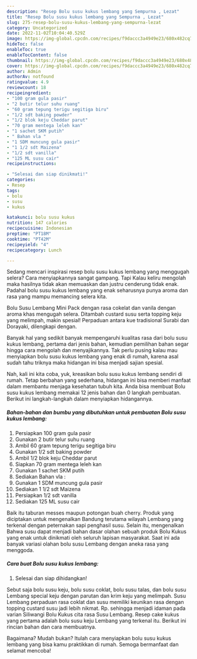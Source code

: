 ```yaml
---
description: "Resep Bolu susu kukus lembang yang Sempurna , Lezat"
title: "Resep Bolu susu kukus lembang yang Sempurna , Lezat"
slug: 275-resep-bolu-susu-kukus-lembang-yang-sempurna-lezat
category: Uncategorized
date: 2022-11-02T10:04:40.529Z
image: https://img-global.cpcdn.com/recipes/f9daccc3a4949e23/680x482cq70/bolu-susu-kukus-lembang-foto-resep-utama.jpg
hideToc: false
enableToc: true
enableTocContent: false
thumbnail: https://img-global.cpcdn.com/recipes/f9daccc3a4949e23/680x482cq70/bolu-susu-kukus-lembang-foto-resep-utama.jpg
cover: https://img-global.cpcdn.com/recipes/f9daccc3a4949e23/680x482cq70/bolu-susu-kukus-lembang-foto-resep-utama.jpg
author: Admin
authorAv: notfound
ratingvalue: 4.9
reviewcount: 18
recipeingredient:
- "100 gram gula pasir"
- "2 butir telur suhu ruang"
- "60 gram tepung terigu segitiga biru"
- "1/2 sdt baking powder"
- "1/2 blok keju Cheddar parut"
- "70 gram mentega leleh kan"
- "1 sachet SKM putih"
- " Bahan vla "
- "1 SDM muncung gula pasir"
- "1 1/2 sdt Maizena"
- "1/2 sdt vanilla"
- "125 ML susu cair"
recipeinstructions:

- "Selesai dan siap dinikmati!"
categories:
- Resep
tags:
- bolu
- susu
- kukus

katakunci: bolu susu kukus 
nutrition: 147 calories
recipecuisine: Indonesian
preptime: "PT18M"
cooktime: "PT42M"
recipeyield: "4"
recipecategory: Lunch

---
```



Sedang mencari inspirasi resep bolu susu kukus lembang yang menggugah selera? Cara menyiapkannya sangat gampang. Tapi Kalau keliru mengolah maka hasilnya tidak akan memuaskan dan justru cenderung tidak enak. Padahal bolu susu kukus lembang yang enak seharusnya punya aroma dan rasa yang mampu memancing selera kita.


Bolu Susu Lembang Mini Pack dengan rasa cokelat dan vanila dengan aroma khas mengugah selera. Ditambah custard susu serta topping keju yang melimpah, makin spesial! Perpaduan antara kue tradisional Surabi dan Dorayaki, dilengkapi dengan.

Banyak hal yang sedikit banyak mempengaruhi kualitas rasa dari bolu susu kukus lembang, pertama dari jenis bahan, kemudian pemilihan bahan segar hingga cara mengolah dan menyajikannya. Tak perlu pusing kalau mau menyiapkan bolu susu kukus lembang yang enak di rumah, karena asal sudah tahu triknya maka hidangan ini bisa menjadi sajian spesial.


Nah, kali ini kita coba, yuk, kreasikan bolu susu kukus lembang sendiri di rumah. Tetap berbahan yang sederhana, hidangan ini bisa memberi manfaat dalam membantu menjaga kesehatan tubuh kita. Anda bisa membuat Bolu susu kukus lembang memakai 12 jenis bahan dan 0 langkah pembuatan. Berikut ini langkah-langkah dalam menyiapkan hidangannya.

<!--inarticleads1-->

##### Bahan-bahan dan bumbu yang dibutuhkan untuk pembuatan Bolu susu kukus lembang:

1. Persiapkan 100 gram gula pasir
1. Gunakan 2 butir telur suhu ruang
1. Ambil 60 gram tepung terigu segitiga biru
1. Gunakan 1/2 sdt baking powder
1. Ambil 1/2 blok keju Cheddar parut
1. Siapkan 70 gram mentega leleh kan
1. Gunakan 1 sachet SKM putih
1. Sediakan  Bahan vla :
1. Gunakan 1 SDM muncung gula pasir
1. Sediakan 1 1/2 sdt Maizena
1. Persiapkan 1/2 sdt vanilla
1. Sediakan 125 ML susu cair


Baik itu taburan messes maupun potongan buah cherry. Produk yang diciptakan untuk mengenalkan Bandung terutama wilayah Lembang yang terkenal dengan peternakan sapi penghasil susu. Selain itu, mengenalkan Bahwa susu dapat menjadi bahan dasar olahan sebuah produk Bolu Kukus yang enak untuk dinikmati oleh seluruh lapisan masyarakat. Saat ini ada banyak variasi olahan bolu susu Lembang dengan aneka rasa yang menggoda. 

<!--inarticleads2-->

##### Cara buat Bolu susu kukus lembang:


1. Selesai dan siap dihidangkan!

Sebut saja bolu susu keju, bolu susu coklat, bolu susu talas, dan bolu susu Lembang special keju dengan parutan dan krim keju yang melimpah. Susu Lembang perpaduan rasa coklat dan susu memiliki keunikan rasa dengan topping custard susu jadi lebih nikmat. Rp. sehingga menjadi idaman pada varian Siliwangi Bolu Kukus cita rasa Susu Lembang. Resep cake kukus yang pertama adalah bolu susu keju Lembang yang terkenal itu. Berikut ini rincian bahan dan cara membuatnya. 

Bagaimana? Mudah bukan? Itulah cara menyiapkan bolu susu kukus lembang yang bisa kamu praktikkan di rumah. Semoga bermanfaat dan selamat mencoba!
